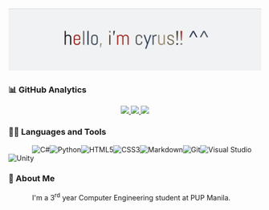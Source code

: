 ### ![](/header.png)

### 📊 GitHub Analytics
<div align="center">
<a href="https://github.com/jancyrusm">
  <img height="110em" src="https://github-readme-stats.vercel.app/api/top-langs/?username=jancyrusm&hide_border=true&include_all_commits=false&count_private=false&layout=compact&hide=hlsl,shaderlab&theme=graywhite"/>
  <img height="110em" src="https://github-readme-stats.vercel.app/api?username=jancyrusm&hide_border=true&include_all_commits=false&count_private=false&theme=graywhite&show_icons=true"/>
  <img height="110em" src="https://github-readme-streak-stats.herokuapp.com/?user=jancyrusm&hide_border=true&theme=graywhite"/>
</a>
</div>

### 🧑‍💻 Languages and Tools
&nbsp;&nbsp;&nbsp;&nbsp;&nbsp;&nbsp;&nbsp;&nbsp;&nbsp;&nbsp;&nbsp;&nbsp;![C#](https://img.shields.io/badge/c%23-%23239120.svg?style=for-the-badge&logo=c-sharp&logoColor=white)![Python](https://img.shields.io/badge/python-3670A0?style=for-the-badge&logo=python&logoColor=ffdd54)![HTML5](https://img.shields.io/badge/html5-%23E34F26.svg?style=for-the-badge&logo=html5&logoColor=white)![CSS3](https://img.shields.io/badge/css3-%231572B6.svg?style=for-the-badge&logo=css3&logoColor=white)![Markdown](https://img.shields.io/badge/markdown-%23000000.svg?style=for-the-badge&logo=markdown&logoColor=white)![Git](https://img.shields.io/badge/git-%23F05033.svg?style=for-the-badge&logo=git&logoColor=white)![Visual Studio](https://img.shields.io/badge/Visual%20Studio-5C2D91.svg?style=for-the-badge&logo=visual-studio&logoColor=white)![Unity](https://img.shields.io/badge/unity-%23000000.svg?style=for-the-badge&logo=unity&logoColor=white)

### 👤 About Me
&nbsp;&nbsp;&nbsp;&nbsp;&nbsp;&nbsp;&nbsp;&nbsp;&nbsp;&nbsp;&nbsp;&nbsp;I'm a 3<sup>rd</sup> year Computer Engineering student at PUP Manila. 
